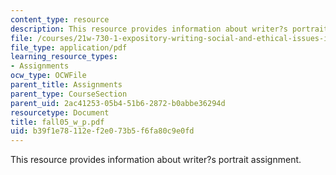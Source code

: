 ```yaml
---
content_type: resource
description: This resource provides information about writer?s portrait assignment.
file: /courses/21w-730-1-expository-writing-social-and-ethical-issues-in-print-photography-and-film-fall-2005/b39f1e78112ef2e073b5f6fa80c9e0fd_fall05_w_p.pdf
file_type: application/pdf
learning_resource_types:
- Assignments
ocw_type: OCWFile
parent_title: Assignments
parent_type: CourseSection
parent_uid: 2ac41253-05b4-51b6-2872-b0abbe36294d
resourcetype: Document
title: fall05_w_p.pdf
uid: b39f1e78-112e-f2e0-73b5-f6fa80c9e0fd
---
```

This resource provides information about writer?s portrait assignment.

